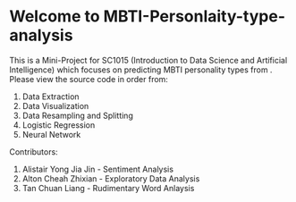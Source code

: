 # Welcome to MBTI-Personlaity-type-analysis

This is a Mini-Project for SC1015 (Introduction to Data Science and Artificial Intelligence) which focuses on predicting MBTI personality types from . Please view the source code in order from:

1) Data Extraction
2) Data Visualization
3) Data Resampling and Splitting
4) Logistic Regression
5) Neural Network

Contributors:
1) Alistair Yong Jia Jin - Sentiment Analysis
2) Alton Cheah Zhixian - Exploratory Data Analysis
3) Tan Chuan Liang - Rudimentary Word Anlaysis
